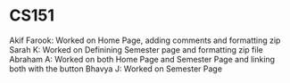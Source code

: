 # CS151
Akif Farook: Worked on Home Page, adding comments and formatting zip
Sarah K: Worked on Definining Semester page and formatting zip file
Abraham A: Worked on both Home Page and Semester Page and linking both with the button
Bhavya J: Worked on Semester Page
